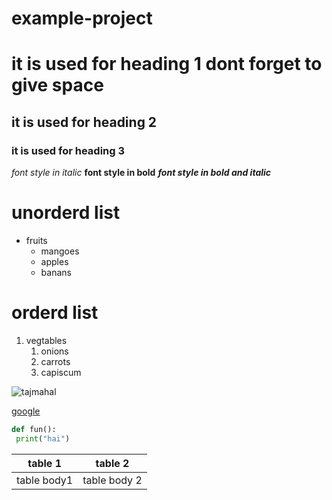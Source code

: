 # example-project
# it is used for heading 1 dont forget to give space
## it is used for heading 2
### it is used for heading 3
*font style in italic*
**font style in bold**
***font style in bold and italic***
# unorderd list
* fruits
  * mangoes
  * apples
  * banans
 # orderd list
 1. vegtables
    1. onions
    2. carrots
    3. capiscum
  
  ![tajmahal](https://images.theconversation.com/files/228846/original/file-20180723-189310-1ymcybu.jpg?ixlib=rb-1.1.0&q=45&auto=format&w=754&fit=clip)
  
  [google](http://www.google.com/)
  ~~~python
  def fun():
   print("hai")
  ~~~
  table 1 | table 2
  --------|--------
  table body1|table body 2
